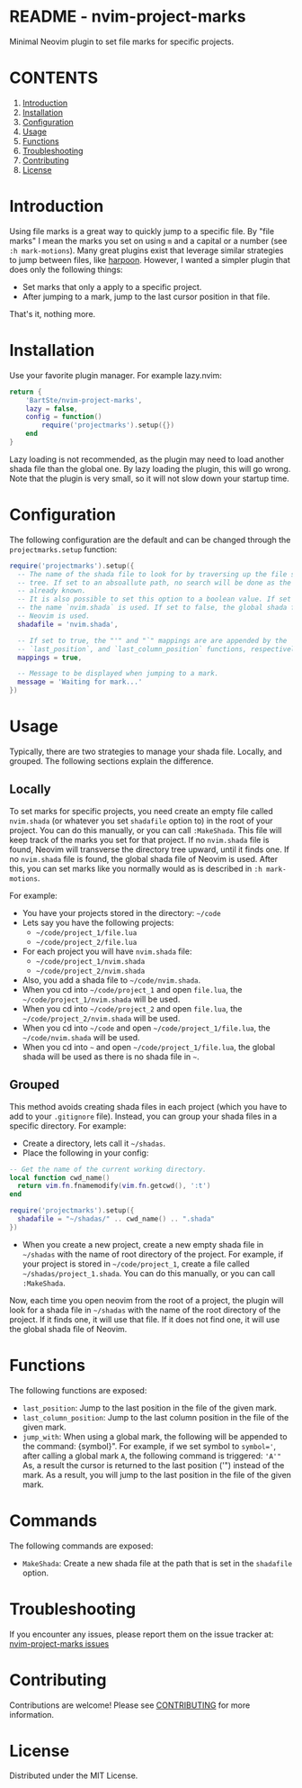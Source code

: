 # README - nvim-project-marks

Minimal Neovim plugin to set file marks for specific projects.

# CONTENTS

1. [Introduction](#introduction)
2. [Installation](#installation)
3. [Configuration](#configuration)
4. [Usage](#usage)
5. [Functions](#functions)
6. [Troubleshooting](#troubleshooting)
7. [Contributing](#contributing)
8. [License](#license)

# Introduction

Using file marks is a great way to quickly jump to a specific file. By "file
marks" I mean the marks you set on using `m` and a capital or a number (see `:h
mark-motions`). Many great plugins exist that leverage similar strategies to
jump between files, like [harpoon](https://github.com/ThePrimeagen/harpoon).
However, I wanted a simpler plugin that does only the following things:

- Set marks that only a apply to a specific project.
- After jumping to a mark, jump to the last cursor position in that file.

That's it, nothing more.

# Installation

Use your favorite plugin manager. For example lazy.nvim:

```lua
return {
    'BartSte/nvim-project-marks',
    lazy = false,
    config = function()
        require('projectmarks').setup({})
    end
}
```

Lazy loading is not recommended, as the plugin may need to load another shada
file than the global one. By lazy loading the plugin, this will go wrong. Note
that the plugin is very small, so it will not slow down your startup time.

# Configuration

The following configuration are the default and can be changed through the
`projectmarks.setup` function:

```lua
require('projectmarks').setup({
  -- The name of the shada file to look for by traversing up the file system
  -- tree. If set to an absoallute path, no search will be done as the path is
  -- already known.
  -- It is also possible to set this option to a boolean value. If set to true,
  -- the name `nvim.shada` is used. If set to false, the global shada file of
  -- Neovim is used.
  shadafile = 'nvim.shada',

  -- If set to true, the "'" and "`" mappings are are appended by the
  -- `last_position`, and `last_column_position` functions, respectively.
  mappings = true,

  -- Message to be displayed when jumping to a mark.
  message = 'Waiting for mark...'
})
```

# Usage

Typically, there are two strategies to manage your shada file. Locally, and
grouped. The following sections explain the difference.

## Locally

To set marks for specific projects, you need create an empty file called
`nvim.shada` (or whatever you set `shadafile` option to) in the root of your
project. You can do this manually, or you can call `:MakeShada`. This file will
keep track of the marks you set for that project. If no `nvim.shada` file is
found, Neovim will transverse the directory tree upward, until it finds one. If
no `nvim.shada` file is found, the global shada file of Neovim is used. After
this, you can set marks like you normally would as is described in `:h
mark-motions`.

For example:

- You have your projects stored in the directory: `~/code`
- Lets say you have the following projects:
  - `~/code/project_1/file.lua`
  - `~/code/project_2/file.lua`
- For each project you will have `nvim.shada` file:
  - `~/code/project_1/nvim.shada`
  - `~/code/project_2/nvim.shada`
- Also, you add a shada file to `~/code/nvim.shada`.
- When you cd into `~/code/project_1` and open `file.lua`, the
  `~/code/project_1/nvim.shada` will be used.
- When you cd into `~/code/project_2` and open `file.lua`, the
  `~/code/project_2/nvim.shada` will be used.
- When you cd into `~/code` and open `~/code/project_1/file.lua`, the
  `~/code/nvim.shada` will be used.
- When you cd into `~` and open `~/code/project_1/file.lua`, the global shada
  will be used as there is no shada file in `~`.

## Grouped

This method avoids creating shada files in each project (which you have to add
to your `.gitignore` file). Instead, you can group your shada files in a
specific directory. For example:

- Create a directory, lets call it `~/shadas`.
- Place the following in your config:

```lua
-- Get the name of the current working directory.
local function cwd_name()
  return vim.fn.fnamemodify(vim.fn.getcwd(), ':t')
end

require('projectmarks').setup({
  shadafile = "~/shadas/" .. cwd_name() .. ".shada"
})
```

- When you create a new project, create a new empty shada file in `~/shadas`
  with the name of root directory of the project. For example, if your project
  is stored in `~/code/project_1`, create a file called
  `~/shadas/project_1.shada`. You can do this manually, or you can call
  `:MakeShada`.

Now, each time you open neovim from the root of a project, the plugin will look
for a shada file in `~/shadas` with the name of the root directory of the
project. If it finds one, it will use that file. If it does not find one, it
will use the global shada file of Neovim.

# Functions

The following functions are exposed:

- `last_position`: Jump to the last position in the file of the given mark.
- `last_column_position`: Jump to the last column position in the file of the
  given mark.
- `jump_with`: When using a global mark, the following will be appended to the
  command: {symbol}". For example, if we set symbol to `symbol='`, after calling
  a global mark `A`, the following command is triggered: `'A'"` As, a result the
  cursor is returned to the last position ('") instead of the mark. As a result,
  you will jump to the last position in the file of the given mark.

# Commands

The following commands are exposed:

- `MakeShada`: Create a new shada file at the path that is set in the `shadafile`
  option.

# Troubleshooting

If you encounter any issues, please report them on the issue tracker at:
[nvim-project-marks issues](https://github.com/BartSte/nvim-project-marks/issues)

# Contributing

Contributions are welcome! Please see [CONTRIBUTING](./CONTRIBUTING.md) for
more information.

# License

Distributed under the MIT License.
